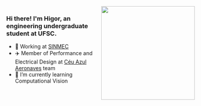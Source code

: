 <img align="right" height="250" src="https://github.com/Higor0227/Higor0227/assets/59446579/de487e40-66a8-40aa-beb3-59777798eff7" />

### Hi there! I'm Higor, an engineering undergraduate student at UFSC.

- 🔭 Working at [SINMEC](https://github.com/sinmec)
- ✈️ Member of Performance and Electrical Design at [Céu Azul Aeronaves](https://github.com/CeuAzul) team
- 🌱 I’m currently learning Computational Vision</p>
